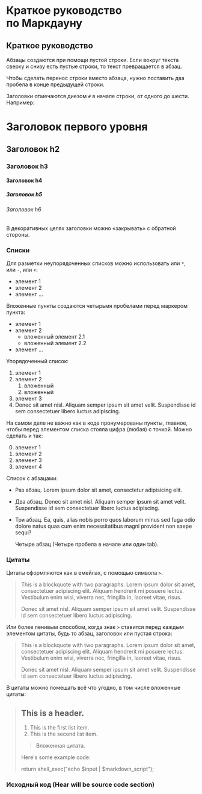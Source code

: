 # Краткое руководство по Маркдауну

## Краткое руководство

Абзацы создаются при помощи пустой строки. Если вокруг
текста сверху и снизу есть пустые строки, то текст
превращается в абзац.

Чтобы сделать перенос строки вместо абзаца,
нужно поставить два пробела в конце предыдущей строки.

Заголовки отмечаются диезом `#` в начале строки, от
одного до шести. Например:

# Заголовок первого уровня

## Заголовок h2

### Заголовок h3

#### Заголовок h4

##### Заголовок h5

###### Заголовок h6

В декоративных целях заголовки можно «закрывать» с
обратной стороны.

### Списки

Для разметки неупорядоченных списков можно использовать
или `*`, или `-`, или `+`:

- элемент 1
- элемент 2
- элемент ...

Вложенные пункты создаются четырьмя пробелами перед
маркером пункта:

* элемент 1
* элемент 2
    * вложенный элемент 2.1
    * вложенный элемент 2.2
* элемент ...

Упорядоченный список:

1. элемент 1
2. элемент 2
    1. вложенный
    2. вложенный
3. элемент 3
4. Donec sit amet nisl. Aliquam semper ipsum sit amet
velit. Suspendisse id sem consectetuer libero luctus
adipiscing.

На самом деле не важно как в коде пронумерованы пункты,
главное, чтобы перед элементом списка стояла цифра
(любая) с точкой. Можно сделать и так:

0. элемент 1
0. элемент 2
0. элемент 3
0. элемент 4

Список с абзацами:
* Раз абзац. Lorem ipsum dolor sit amet, consectetur
adipisicing elit.

* Два абзац. Donec sit amet nisl. Aliquam semper ipsum
sit amet velit. Suspendisse id sem consectetuer libero
luctus adipiscing.

* Три абзац. Ea, quis, alias nobis porro quos laborum
minus sed fuga odio dolore natus quas cum enim
necessitatibus magni provident non saepe sequi?

    Четыре абзац (Четыре пробела в начале или один tab).

### Цитаты

Цитаты оформляются как в емейлах, с помощью символа `>`.

> This is a blockquote with two paragraphs. Lorem ipsum
dolor sit amet,
> consectetuer adipiscing elit. Aliquam hendrerit mi
posuere lectus.
> Vestibulum enim wisi, viverra nec, fringilla in,
laoreet vitae, risus.
>
> Donec sit amet nisl. Aliquam semper ipsum sit amet
velit. Suspendisse
> id sem consectetuer libero luctus adipiscing.

Или более ленивым способом, когда знак `>` ставится
перед каждым элементом цитаты, будь то абзац, заголовок
или пустая строка:

> This is a blockquote with two paragraphs. Lorem ipsum
dolor sit amet,
consectetuer adipiscing elit. Aliquam hendrerit mi
posuere lectus.
Vestibulum enim wisi, viverra nec, fringilla in, laoreet
vitae, risus.
>
> Donec sit amet nisl. Aliquam semper ipsum sit amet
velit. Suspendisse
id sem consectetuer libero luctus adipiscing.

В цитаты можно помещать всё что угодно, в том числе
вложенные цитаты:

> ## This is a header.
>
> 1. This is the first list item.
> 2. This is the second list item.
>
> > Вложенная цитата.
>
> Here's some example code:
>
> return shell_exec("echo $input | $markdown_script");

### Исходный код (Hear will be source code section)



